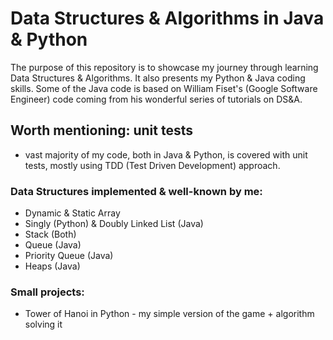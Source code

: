 # Data Structures & Algorithms in Java & Python

The purpose of this repository is to showcase my journey through learning 
Data Structures & Algorithms. It also presents my Python & Java coding 
skills. Some of the Java code is based on William Fiset's (Google Software 
Engineer) code coming from his wonderful series of tutorials on DS&A.

## Worth mentioning: unit tests
- vast majority of my code, both in Java & Python, is covered with unit tests,
 mostly using TDD (Test Driven Development) approach.

### Data Structures implemented & well-known by me:
- Dynamic & Static Array
- Singly (Python) & Doubly Linked List (Java)
- Stack (Both)
- Queue (Java)
- Priority Queue (Java)
- Heaps (Java)

### Small projects:
- Tower of Hanoi in Python - my simple version of the game + algorithm solving it

